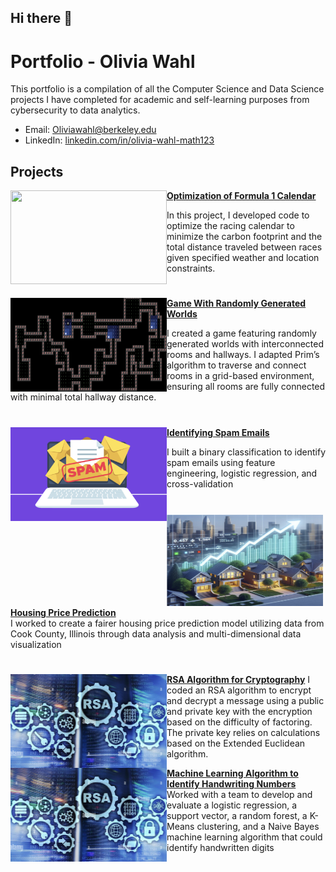 ## Hi there 👋

<!--
**Ol1viaW/Ol1viaW** is a ✨ _special_ ✨ repository because its `README.md` (this file) appears on your GitHub profile.

Here are some ideas to get you started:

- 🔭 I’m currently working on ...
- 🌱 I’m currently learning ...
- 👯 I’m looking to collaborate on ...
- 🤔 I’m looking for help with ...
- 💬 Ask me about ...
- 📫 How to reach me: ...
- 😄 Pronouns: ...
- ⚡ Fun fact: ...
-->

# Portfolio - Olivia Wahl

This portfolio is a compilation of all the Computer Science and Data Science projects I have completed for academic and self-learning purposes from cybersecurity to data analytics.
- Email: [Oliviawahl@berkeley.edu](mailto:oliviawahl@berkeley.edu)
- LinkedIn: [linkedin.com/in/olivia-wahl-math123](https://linkedin.com/in/olivia-wahl-math123)

## Projects
<img align="left" width="250" height="150" src="https://github.com/archd3sai/Portfolio/blob/master/Images/telecom.jpg"> **[Optimization of Formula 1 Calendar](https://github.com/Ol1viaW/Optimization-Formula-1-Calendar)**  

In this project, I developed code to optimize the racing calendar to minimize the carbon footprint and the total distance traveled between races given specified weather and location constraints.  

#
<img align="left" width="250" height="150" src="https://raw.githubusercontent.com/Ol1viaW/Ol1viaW/master/Images/World.png">**[Game With Randomly Generated Worlds](https://github.com/Ol1viaW/Game-With-Randomly-Generated-Worlds)**  

I created a game featuring randomly generated worlds with interconnected rooms and hallways. I adapted Prim’s algorithm to traverse and connect rooms in a grid-based environment, ensuring all rooms are fully connected with minimal total hallway distance.

#
<img align="left" width="250" height="150" src="https://raw.githubusercontent.com/Ol1viaW/Ol1viaW/master/Images/Spam.png">**[Identifying Spam Emails](https://github.com/Ol1viaW/Identifying-Spam-Emails)**  

I built a binary classification to identify spam emails using feature engineering, logistic regression, and cross-validation

#
<img align="left" width="250" height="150" src="https://raw.githubusercontent.com/Ol1viaW/Ol1viaW/master/Images/Housing.png">**[Housing Price Prediction](https://github.com/Ol1viaW/Housing-Price-Prediction)**  
I worked to create a fairer housing price prediction model utilizing data from Cook County, Illinois through data analysis and multi-dimensional data visualization


#
<img align="left" width="250" height="150" src="https://raw.githubusercontent.com/Ol1viaW/Ol1viaW/master/Images/RSA.png">**[RSA Algorithm for Cryptography](https://github.com/Ol1viaW/RSA-Encryption-Decryption)**
I coded an RSA algorithm to encrypt and decrypt a message using a public and private key with the encryption based on the difficulty of factoring. The private key relies on calculations based on the Extended Euclidean algorithm. 

<img align="left" width="250" height="150" src="https://raw.githubusercontent.com/Ol1viaW/Ol1viaW/master/Images/RSA.png">**[Machine Learning Algorithm to Identify Handwriting Numbers](https://sites.google.com/view/computervisionwrittentotext/our-project?authuser=0)**
Worked with a team to develop and evaluate a logistic regression, a support vector, a random forest, a K-Means
clustering, and a Naive Bayes machine learning algorithm that could identify handwritten digits
